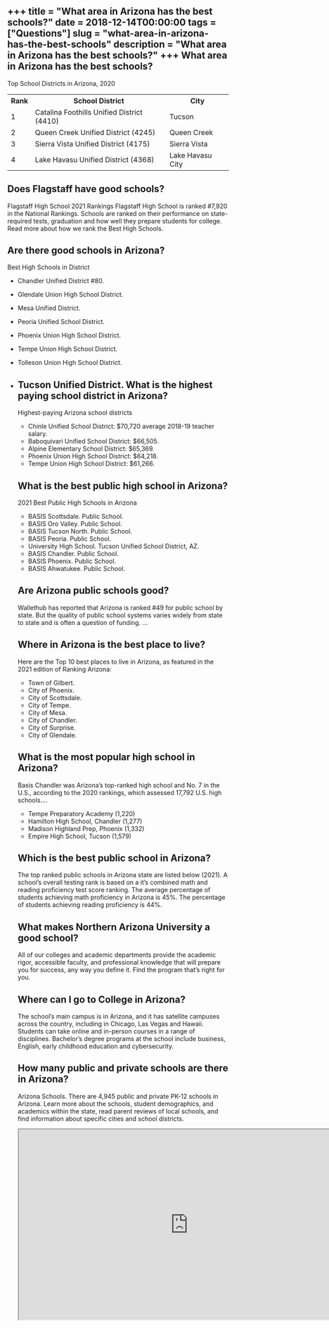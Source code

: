+++
title = "What area in Arizona has the best schools?"
date = 2018-12-14T00:00:00
tags = ["Questions"]
slug = "what-area-in-arizona-has-the-best-schools"
description = "What area in Arizona has the best schools?"
+++
What area in Arizona has the best schools?
------------------------------------------

Top School Districts in Arizona, 2020

<table><tr><th>Rank</th><th>School District</th><th>City</th></tr><tr><td>1</td><td>Catalina Foothills Unified District (4410)</td><td>Tucson</td></tr><tr><td>2</td><td>Queen Creek Unified District (4245)</td><td>Queen Creek</td></tr><tr><td>3</td><td>Sierra Vista Unified District (4175)</td><td>Sierra Vista</td></tr><tr><td>4</td><td>Lake Havasu Unified District (4368)</td><td>Lake Havasu City</td></tr></table>

Does Flagstaff have good schools?
---------------------------------

Flagstaff High School 2021 Rankings Flagstaff High School is ranked #7,920 in the National Rankings. Schools are ranked on their performance on state-required tests, graduation and how well they prepare students for college. Read more about how we rank the Best High Schools.

Are there good schools in Arizona?
----------------------------------

Best High Schools in District

- Chandler Unified District #80.
- Glendale Union High School District.
- Mesa Unified District.
- Peoria Unified School District.
- Phoenix Union High School District.
- Tempe Union High School District.
- Tolleson Union High School District.
- Tucson Unified District. What is the highest paying school district in Arizona?
    ------------------------------------------------------
    
    Highest-paying Arizona school districts
    
    
    - Chinle Unified School District: $70,720 average 2018-19 teacher salary.
    - Baboquivari Unified School District: $66,505.
    - Alpine Elementary School District: $65,369.
    - Phoenix Union High School District: $64,218.
    - Tempe Union High School District: $61,266.
    
    What is the best public high school in Arizona?
    -----------------------------------------------
    
    2021 Best Public High Schools in Arizona
    
    
    - BASIS Scottsdale. Public School.
    - BASIS Oro Valley. Public School.
    - BASIS Tucson North. Public School.
    - BASIS Peoria. Public School.
    - University High School. Tucson Unified School District, AZ.
    - BASIS Chandler. Public School.
    - BASIS Phoenix. Public School.
    - BASIS Ahwatukee. Public School.
    
    Are Arizona public schools good?
    --------------------------------
    
    Wallethub has reported that Arizona is ranked #49 for public school by state. But the quality of public school systems varies widely from state to state and is often a question of funding. …
    
    Where in Arizona is the best place to live?
    -------------------------------------------
    
    Here are the Top 10 best places to live in Arizona, as featured in the 2021 edition of Ranking Arizona:
    
    
    - Town of Gilbert.
    - City of Phoenix.
    - City of Scottsdale.
    - City of Tempe.
    - City of Mesa.
    - City of Chandler.
    - City of Surprise.
    - City of Glendale.
    
    What is the most popular high school in Arizona?
    ------------------------------------------------
    
    Basis Chandler was Arizona’s top-ranked high school and No. 7 in the U.S., according to the 2020 rankings, which assessed 17,792 U.S. high schools….
    
    
    - Tempe Preparatory Academy (1,220)
    - Hamilton High School, Chandler (1,277)
    - Madison Highland Prep, Phoenix (1,332)
    - Empire High School, Tucson (1,579)
    
    Which is the best public school in Arizona?
    -------------------------------------------
    
    The top ranked public schools in Arizona state are listed below (2021). A school’s overall testing rank is based on a it’s combined math and reading proficiency test score ranking. The average percentage of students achieving math proficiency in Arizona is 45%. The percentage of students achieving reading proficiency is 44%.
    
    What makes Northern Arizona University a good school?
    -----------------------------------------------------
    
    All of our colleges and academic departments provide the academic rigor, accessible faculty, and professional knowledge that will prepare you for success, any way you define it. Find the program that’s right for you.
    
    Where can I go to College in Arizona?
    -------------------------------------
    
    The school’s main campus is in Arizona, and it has satellite campuses across the country, including in Chicago, Las Vegas and Hawaii. Students can take online and in-person courses in a range of disciplines. Bachelor’s degree programs at the school include business, English, early childhood education and cybersecurity.
    
    How many public and private schools are there in Arizona?
    ---------------------------------------------------------
    
    Arizona Schools. There are 4,945 public and private PK-12 schools in Arizona. Learn more about the schools, student demographics, and academics within the state, read parent reviews of local schools, and find information about specific cities and school districts.
    
    <iframe allow="accelerometer; autoplay; clipboard-write; encrypted-media; gyroscope; picture-in-picture" allowfullscreen="" class="__youtube_prefs__  epyt-is-override  no-lazyload" data-no-lazy="1" data-origheight="433" data-origwidth="770" data-skipgform_ajax_framebjll="" height="433" id="_ytid_99485" loading="lazy" src="https://www.youtube.com/embed/wnE1JfnJ_Qk?enablejsapi=1&autoplay=0&cc_load_policy=0&cc_lang_pref=&iv_load_policy=1&loop=0&modestbranding=0&rel=1&fs=1&playsinline=0&autohide=2&theme=dark&color=red&controls=1&" title="YouTube player" width="770"></iframe>